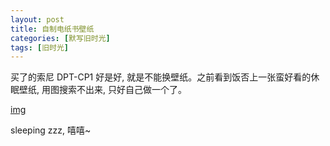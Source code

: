 ```yaml
---
layout: post
title: 自制电纸书壁纸
categories: [默写旧时光]
tags: [旧时光]
---
```


买了的索尼 DPT-CP1 好是好, 就是不能换壁纸。之前看到饭否上一张蛮好看的休眠壁纸, 用图搜索不出来, 只好自己做一个了。

[img](https://s3-img.meituan.net/v1/mss_3d027b52ec5a4d589e68050845611e68/ff/n0/0h/1c/jc_327131.jpg)

sleeping zzz, 嘻嘻~
